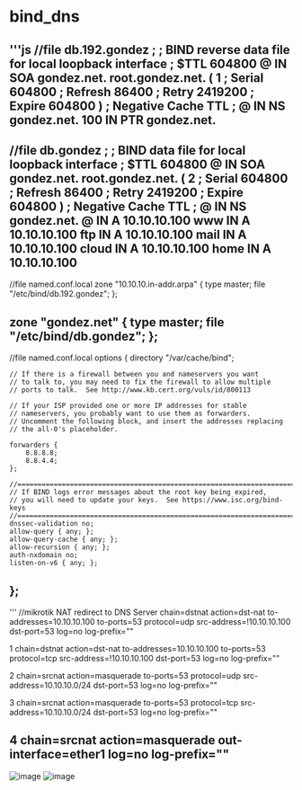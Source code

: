 # bind_dns
'''js
//file db.192.gondez
;
; BIND reverse data file for local loopback interface
;
$TTL	604800
@	IN	SOA	gondez.net. root.gondez.net. (
			      1		; Serial
			 604800		; Refresh
			  86400		; Retry
			2419200		; Expire
			 604800 )	; Negative Cache TTL
;
@	IN	NS	gondez.net.
100	IN	PTR	gondez.net.
----------------------------------------
//file db.gondez
;
; BIND data file for local loopback interface
;
$TTL	604800
@	IN	SOA	gondez.net. root.gondez.net. (
			      2		; Serial
			 604800		; Refresh
			  86400		; Retry
			2419200		; Expire
			 604800 )	; Negative Cache TTL
;
@	IN	NS	gondez.net.
@	IN	A	10.10.10.100
www	IN	A	10.10.10.100
ftp	IN	A	10.10.10.100
mail	IN	A	10.10.10.100
cloud	IN	A	10.10.10.100
home	IN	A	10.10.10.100
------------------------------------------
//file named.conf.local
zone "10.10.10.in-addr.arpa" {
        type master;
        file "/etc/bind/db.192.gondez";
};

zone "gondez.net" {
        type master;
        file "/etc/bind/db.gondez";
};
------------------------------------------
//file named.conf.local
options {
	directory "/var/cache/bind";

	// If there is a firewall between you and nameservers you want
	// to talk to, you may need to fix the firewall to allow multiple
	// ports to talk.  See http://www.kb.cert.org/vuls/id/800113

	// If your ISP provided one or more IP addresses for stable 
	// nameservers, you probably want to use them as forwarders.  
	// Uncomment the following block, and insert the addresses replacing 
	// the all-0's placeholder.

	forwarders {
		8.8.8.8;
		8.8.4.4;
	};

	//========================================================================
	// If BIND logs error messages about the root key being expired,
	// you will need to update your keys.  See https://www.isc.org/bind-keys
	//========================================================================
	dnssec-validation no;
	allow-query { any; };
	allow-query-cache { any; };
	allow-recursion { any; };
	auth-nxdomain no;
	listen-on-v6 { any; };
};
---------------------------------------------
'''
//mikrotik NAT redirect to DNS Server
 chain=dstnat action=dst-nat to-addresses=10.10.10.100 to-ports=53 
      protocol=udp src-address=!10.10.10.100 dst-port=53 log=no log-prefix="" 

 1    chain=dstnat action=dst-nat to-addresses=10.10.10.100 to-ports=53 
      protocol=tcp src-address=!10.10.10.100 dst-port=53 log=no log-prefix="" 

 2    chain=srcnat action=masquerade to-ports=53 protocol=udp 
      src-address=10.10.10.0/24 dst-port=53 log=no log-prefix="" 

 3    chain=srcnat action=masquerade to-ports=53 protocol=tcp 
      src-address=10.10.10.0/24 dst-port=53 log=no log-prefix="" 

 4    chain=srcnat action=masquerade out-interface=ether1 log=no log-prefix="" 
 ------------------------------------------
 ![image](https://user-images.githubusercontent.com/34673946/194979932-ba7d44c6-916b-470c-86b4-1d73109c05e0.png)
 ![image](https://user-images.githubusercontent.com/34673946/194979955-75edd3f6-e9cd-4ab4-9e2d-9169613b143a.png)

